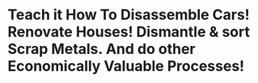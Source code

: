# Teach it How To Disassemble Cars! Renovate Houses! Dismantle & sort Scrap Metals. And do other Economically Valuable Processes!
